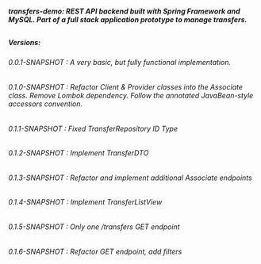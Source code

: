 ##### transfers-demo: REST API backend built with Spring Framework and MySQL. Part of a full stack application prototype to manage transfers.
##
##### Versions:
###### 0.0.1-SNAPSHOT : A very basic, but fully functional implementation.
###### 0.1.0-SNAPSHOT : Refactor Client & Provider classes into the Associate class. Remove Lombok dependency. Follow the annotated JavaBean-style accessors convention. 
###### 0.1.1-SNAPSHOT : Fixed TransferRepository ID Type
###### 0.1.2-SNAPSHOT : Implement TransferDTO
###### 0.1.3-SNAPSHOT : Refactor and implement additional Associate endpoints
###### 0.1.4-SNAPSHOT : Implement TransferListView
###### 0.1.5-SNAPSHOT : Only one /transfers GET endpoint
###### 0.1.6-SNAPSHOT : Refactor GET endpoint, add filters